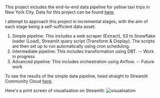 This project includes the end-to-end data pipeline for yellow taxi trips in New York City. Data for this project can be found [here](https://www.nyc.gov/site/tlc/about/tlc-trip-record-data.page). 

I attempt to approach this project in incremental stages, with the aim of each stage being a self-sufficient data asset:
1. Simple pipeline: This includes a web scraper (Extract), S3 to Snowflake loader (Load), Streamlit query script (Transform & Display). The scripts are then set up to run automatically using cron scheduling.
2. Intermediate pipeline: This includes transformation using DBT. -- Work in progress
3. Advanced pipeline: This includes orchestration using Airflow. -- Future work


To see the results of the simple data pipeline, head straight to Streamlit Community Cloud [here](https://yingxie24-nyc-yellow-taxi-visualisation-qwnwcf.streamlit.app/).

Here's a print screen of visualisation on Streamlit:
![visualisation](https://github.com/user-attachments/assets/0daacf80-1766-4b1d-a01b-e6416dd823a4)

